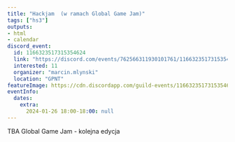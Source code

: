```yaml
---
title: "Hackjam  (w ramach Global Game Jam)"
tags: ["hs3"]
outputs:
- html
- calendar
discord_event:
  id: 1166323517315354624
  link: "https://discord.com/events/762566311930101761/1166323517315354624"
  interested: 11
  organizer: "marcin.mlynski"
  location: "GPNT"
featureImage: https://cdn.discordapp.com/guild-events/1166323517315354624/04bd0db6cb04828ef41c5deee65370d0.png?size=1024
eventInfo:
  dates:
    extra:
      2024-01-26 18:00-18:00: null
---
```

TBA
Global Game Jam - kolejna edycja
